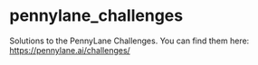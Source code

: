 # pennylane_challenges

Solutions to the PennyLane Challenges.
You can find them here: https://pennylane.ai/challenges/
